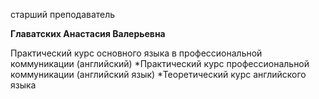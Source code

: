 старший преподаватель



**Главатских Анастасия Валерьевна**

Практический курс основного языка в профессиональной коммуникации (английский)
	*Практический курс профессиональной коммуникации (английский язык)
	*Теоретический курс английского языка